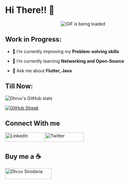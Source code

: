 # Hi There!! :wave:
<p align="center">
  <img src="https://github.com/arth2002/arth2002/blob/main/gif/ezgif.com-gif-maker.gif" alt="GIF is being loaded">
</p>


## Work in Progress:
- 🔭 I’m currently improving my **Problem-solving skills**

- 🌱 I’m currently learning **Networking and Open-Source**

- 💬 Ask me about **Flutter, Java**

## Till Now:
![Dhruv's GitHub stats](https://github-readme-stats.vercel.app/api?username=dhruv-js&show_icons=true&theme=radical&hide_border=true)

[![GitHub Streak](https://github-readme-streak-stats.herokuapp.com?user=dhruv-js&theme=vue-dark&hide_border=true)](https://git.io/streak-stats)


## Connect With me
<p>
  <a href="https://www.linkedin.com/in/dhruv-sirodaria-4279731a1/" target="_blank"><img alt="LinkedIn" src="https://img.shields.io/badge/linkedin-%230077B5.svg?style=for-the-badge&logo=linkedin&logoColor=white" width=125 height=30></a>
  <a href="https://twitter.com/dhruv_sirodaria" target="_blank"><img alt="Twitter" src="https://img.shields.io/badge/Twitter-%231DA1F2.svg?style=for-the-badge&logo=Twitter&logoColor=white" width=125 height=30></a>
</p>

## Buy me a :coffee:
<p><a href="https://www.buymeacoffee.com/dhruvjs"> <img align="left" src="https://blogger.googleusercontent.com/img/a/AVvXsEi8lSrVEG5NztkVJbR1QuedM9Nc54NVr5lHY0c8fU2s7J5T7aMheiwt-geXOJOZT1mKnrafbfpXmXWXj6Vjd4PhY8DDW8teSkOAYD2PI0eTEk20y6YvZ5IS5Z9nYkhBr2ohd1BTdwpKSPsloXHZjudUjykoF6DkBDG3BoJQPIivCwN-q62Z9H7SSR9R" height="35" width="150" alt="Dhruv Sirodaria" /></a></p>


